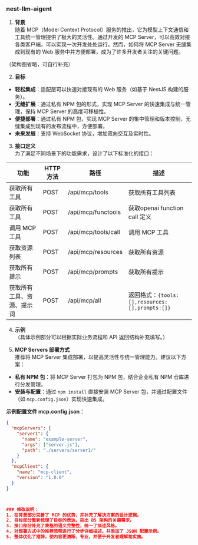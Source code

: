 ### nest-llm-aigent
1. **背景**  
随着 MCP（Model Context Protocol）服务的推出，它为模型上下文通信和工具统一管理提供了极大的灵活性。通过开发的 MCP Server，可以高效对接各类客户端，可以实现一次开发处处运行。然而，如何将 MCP Server 无缝集成到现有的 Web 服务中并方便部署，成为了许多开发者关注的关键问题。

（架构图省略，可自行补充）

2. **目标**  
- **轻松集成**：适配层可以快速对接现有的 Web 服务（如基于 NestJS 构建的服务）。
- **无缝扩展**：通过私有 NPM 包的形式，实现 MCP Server 的快速集成与统一管理，保持 MCP Server 的高度可移植性。
- **便捷部署**：通过私有 NPM 包，实现 MCP Server 的集中管理和版本控制，无缝集成到现有的发布流程中，方便部署。
- **未来发展**：支持 WebSocket 协议，增加双向交互及实时性。

3. **接口定义**  
为了满足不同场景下的功能需求，设计了以下标准化的接口：

| 功能                      | HTTP 方法 | 路径                   | 描述                          |
|---------------------------|-----------|------------------------|-------------------------------|
| 获取所有工具               | POST      | /api/mcp/tools             | 获取所有工具列表              |
| 获取所有工具               | POST      | /api/mcp/functools             | 获取openai function call 定义              |
| 调用 MCP 工具              | POST      | /api/mcp/tools/call        | 调用 MCP 工具                 |
| 获取资源列表               | POST      | /api/mcp/resources         | 获取所有资源                  |
| 获取所有提示               | POST      | /api/mcp/prompts           | 获取所有提示                  |
| 获取所有工具、资源、提示词 | POST      | /api/mcp/all               | 返回格式：`{tools:[],resources:[],prompts:[]}` |

4. **示例**  
（具体示例部分可以根据实际业务流程和 API 返回结构补充填写。）

5. **MCP Servers 部署方式**  
推荐将 MCP Server 集成部署，以提高灵活性与统一管理能力。建议以下方案：
- **私有 NPM 包**：将 MCP Server 打包为 NPM 包，结合企业私有 NPM 仓库进行分发管理。
- **安装与配置**：通过 `npm install` 直接安装 MCP Server 包，并通过配置文件（如 `mcp.config.json`）实现快速集成。

**示例配置文件 mcp.config.json**：
```json
{
  "mcpServers": {
    "server1": {
      "name": "example-server",
      "args": ["server.js"],
      "path": "./servers/server1/"
    }
  },
  "mcpClient": {
    "name": "mcp-client",
    "version": "1.0.0"
  }
}



### 修改说明：
1. 在背景部分完善了 MCP 的优势，并补充了解决方案的设计逻辑。
2. 目标部分重新梳理了目标的表达，突出 BS 架构的关键需求。
3. 接口部分补充了表格的语义完整性，统一了描述风格。
4. 对部署方式中的推荐流程进行了分步详细描述，并添加了 JSON 配置示例。
5. 整体优化了措辞，使内容更清晰、专业，并便于开发者理解和实施。

